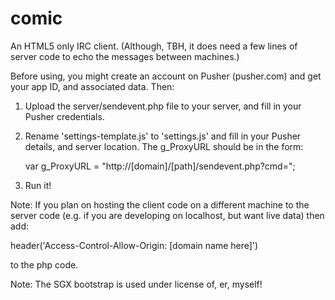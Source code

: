 comic
=====

An HTML5 only IRC client. (Although, TBH, it does need a few lines of server 
code to echo the messages between machines.)

Before using, you might create an account on Pusher (pusher.com) and get your
app ID, and associated data. Then:

1. Upload the server/sendevent.php file to your server, and fill in 
   your Pusher credentials.
   
2. Rename 'settings-template.js' to 'settings.js' and fill in your 
   Pusher details, and server location. The g_ProxyURL should be in the form:

   var g_ProxyURL = "http://[domain]/[path]/sendevent.php?cmd=";

3. Run it!

Note: If you plan on hosting the client code on a different machine to the 
server code (e.g. if you are developing on localhost, but want live data)
then add:

  header('Access-Control-Allow-Origin: [domain name here]')

to the php code.


Note: The SGX bootstrap is used under license of, er, myself!
